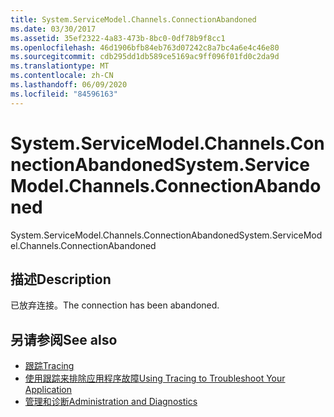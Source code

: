 ```yaml
---
title: System.ServiceModel.Channels.ConnectionAbandoned
ms.date: 03/30/2017
ms.assetid: 35ef2322-4a83-473b-8bc0-0df78b9f8cc1
ms.openlocfilehash: 46d1906bfb84eb763d07242c8a7bc4a6e4c46e80
ms.sourcegitcommit: cdb295dd1db589ce5169ac9ff096f01fd0c2da9d
ms.translationtype: MT
ms.contentlocale: zh-CN
ms.lasthandoff: 06/09/2020
ms.locfileid: "84596163"
---
```

# <a name="systemservicemodelchannelsconnectionabandoned"></a><span data-ttu-id="efcac-102">System.ServiceModel.Channels.ConnectionAbandoned</span><span class="sxs-lookup"><span data-stu-id="efcac-102">System.ServiceModel.Channels.ConnectionAbandoned</span></span>
<span data-ttu-id="efcac-103">System.ServiceModel.Channels.ConnectionAbandoned</span><span class="sxs-lookup"><span data-stu-id="efcac-103">System.ServiceModel.Channels.ConnectionAbandoned</span></span>  
  
## <a name="description"></a><span data-ttu-id="efcac-104">描述</span><span class="sxs-lookup"><span data-stu-id="efcac-104">Description</span></span>  
 <span data-ttu-id="efcac-105">已放弃连接。</span><span class="sxs-lookup"><span data-stu-id="efcac-105">The connection has been abandoned.</span></span>  
  
## <a name="see-also"></a><span data-ttu-id="efcac-106">另请参阅</span><span class="sxs-lookup"><span data-stu-id="efcac-106">See also</span></span>

- [<span data-ttu-id="efcac-107">跟踪</span><span class="sxs-lookup"><span data-stu-id="efcac-107">Tracing</span></span>](index.md)
- [<span data-ttu-id="efcac-108">使用跟踪来排除应用程序故障</span><span class="sxs-lookup"><span data-stu-id="efcac-108">Using Tracing to Troubleshoot Your Application</span></span>](using-tracing-to-troubleshoot-your-application.md)
- [<span data-ttu-id="efcac-109">管理和诊断</span><span class="sxs-lookup"><span data-stu-id="efcac-109">Administration and Diagnostics</span></span>](../index.md)
